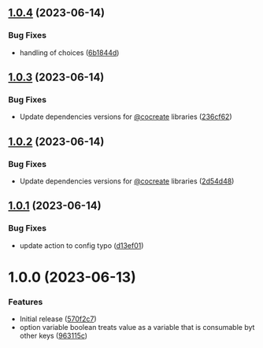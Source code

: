 ## [1.0.4](https://github.com/CoCreate-app/CoCreate-config/compare/v1.0.3...v1.0.4) (2023-06-14)


### Bug Fixes

* handling of choices ([6b1844d](https://github.com/CoCreate-app/CoCreate-config/commit/6b1844d108ec4a679c44a4b3fa694841ff2161e6))

## [1.0.3](https://github.com/CoCreate-app/CoCreate-config/compare/v1.0.2...v1.0.3) (2023-06-14)


### Bug Fixes

* Update dependencies versions for [@cocreate](https://github.com/cocreate) libraries ([236cf62](https://github.com/CoCreate-app/CoCreate-config/commit/236cf6270e06b648d0996a4c2bd73e706fa52a91))

## [1.0.2](https://github.com/CoCreate-app/CoCreate-config/compare/v1.0.1...v1.0.2) (2023-06-14)


### Bug Fixes

* Update dependencies versions for [@cocreate](https://github.com/cocreate) libraries ([2d54d48](https://github.com/CoCreate-app/CoCreate-config/commit/2d54d481f92494e7f0ab18df4ecdb1848f35bfc4))

## [1.0.1](https://github.com/CoCreate-app/CoCreate-config/compare/v1.0.0...v1.0.1) (2023-06-14)


### Bug Fixes

* update action to config typo ([d13ef01](https://github.com/CoCreate-app/CoCreate-config/commit/d13ef011b037d9c6b0aece263ea30ac4c1f08df9))

# 1.0.0 (2023-06-13)


### Features

* Initial release ([570f2c7](https://github.com/CoCreate-app/CoCreate-config/commit/570f2c7180fe25a006d9d971b9f29bce90148229))
* option variable boolean treats value as a variable that is consumable byt other keys ([963115c](https://github.com/CoCreate-app/CoCreate-config/commit/963115c282a2ab514c6901351c1ac6c3a984e1c8))
